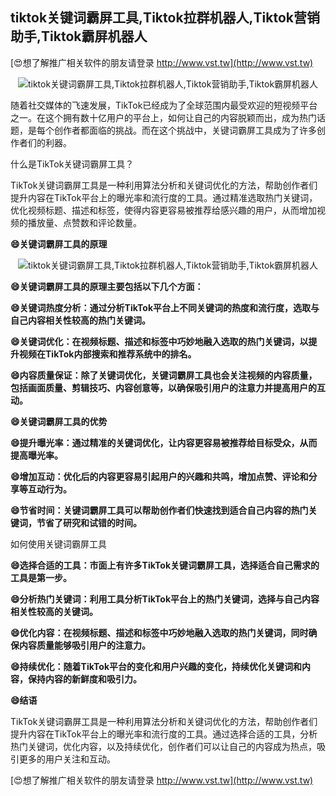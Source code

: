## **tiktok关键词霸屏工具,Tiktok拉群机器人,Tiktok营销助手,Tiktok霸屏机器人**

[😍想了解推广相关软件的朋友请登录 http://www.vst.tw](http://www.vst.tw)

 <center><img src="https://vst.tw/MP4/tuiguang/png/7.png" alt="tiktok关键词霸屏工具,Tiktok拉群机器人,Tiktok营销助手,Tiktok霸屏机器人"></center>

随着社交媒体的飞速发展，TikTok已经成为了全球范围内最受欢迎的短视频平台之一。在这个拥有数十亿用户的平台上，如何让自己的内容脱颖而出，成为热门话题，是每个创作者都面临的挑战。而在这个挑战中，关键词霸屏工具成为了许多创作者们的利器。

什么是TikTok关键词霸屏工具？

TikTok关键词霸屏工具是一种利用算法分析和关键词优化的方法，帮助创作者们提升内容在TikTok平台上的曝光率和流行度的工具。通过精准选取热门关键词，优化视频标题、描述和标签，使得内容更容易被推荐给感兴趣的用户，从而增加视频的播放量、点赞数和评论数量。

**😄关键词霸屏工具的原理**

 <center><img src="https://vst.tw/MP4/tuiguang/png/5.png" alt="tiktok关键词霸屏工具,Tiktok拉群机器人,Tiktok营销助手,Tiktok霸屏机器人"></center>

**😄关键词霸屏工具的原理主要包括以下几个方面：**

**😄关键词热度分析：通过分析TikTok平台上不同关键词的热度和流行度，选取与自己内容相关性较高的热门关键词。**

**😄关键词优化：在视频标题、描述和标签中巧妙地融入选取的热门关键词，以提升视频在TikTok内部搜索和推荐系统中的排名。**

**😄内容质量保证：除了关键词优化，关键词霸屏工具也会关注视频的内容质量，包括画面质量、剪辑技巧、内容创意等，以确保吸引用户的注意力并提高用户的互动。**

**😄关键词霸屏工具的优势**

**😄提升曝光率：通过精准的关键词优化，让内容更容易被推荐给目标受众，从而提高曝光率。**

**😄增加互动：优化后的内容更容易引起用户的兴趣和共鸣，增加点赞、评论和分享等互动行为。**

**😄节省时间：关键词霸屏工具可以帮助创作者们快速找到适合自己内容的热门关键词，节省了研究和试错的时间。**

如何使用关键词霸屏工具

**😄选择合适的工具：市面上有许多TikTok关键词霸屏工具，选择适合自己需求的工具是第一步。**

**😄分析热门关键词：利用工具分析TikTok平台上的热门关键词，选择与自己内容相关性较高的关键词。**

**😄优化内容：在视频标题、描述和标签中巧妙地融入选取的热门关键词，同时确保内容质量能够吸引用户的注意力。**

**😄持续优化：随着TikTok平台的变化和用户兴趣的变化，持续优化关键词和内容，保持内容的新鲜度和吸引力。**

**😄结语**

TikTok关键词霸屏工具是一种利用算法分析和关键词优化的方法，帮助创作者们提升内容在TikTok平台上的曝光率和流行度的工具。通过选择合适的工具，分析热门关键词，优化内容，以及持续优化，创作者们可以让自己的内容成为热点，吸引更多的用户关注和互动。

[😍想了解推广相关软件的朋友请登录 http://www.vst.tw](http://www.vst.tw)



